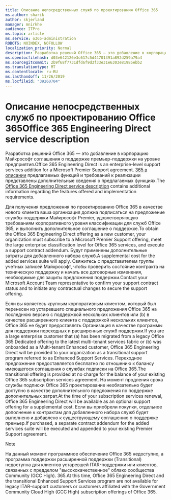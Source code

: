 ```yaml
---
title: Описание непосредственных служб по проектированию Office 365
ms.author: sharik
author: skjerland
manager: mnirkhe
audience: ITPro
ms.topic: article
ms.service: o365-administration
ROBOTS: NOINDEX, NOFOLLOW
localization_priority: Normal
description: Разработка решений Office 365 — это добавление в корпорацию Майкрософт соглашения о поддержке премьер-поддержки на уровне предприятия. 365 в описании предлагаемых функций и требований к реализации представлены дополнительные сведения о предлагаемых функциях.
ms.openlocfilehash: d03e642126e3c617c5d44701391a892d259a79a4
ms.sourcegitcommit: 2b9f68f7731dfd6f9d3f33e31e6303e81985ebb2
ms.translationtype: MT
ms.contentlocale: ru-RU
ms.lasthandoff: 11/26/2019
ms.locfileid: "39260704"
---
```

# <a name="office-365-engineering-direct-service-description"></a><span data-ttu-id="ef72f-104">Описание непосредственных служб по проектированию Office 365</span><span class="sxs-lookup"><span data-stu-id="ef72f-104">Office 365 Engineering Direct service description</span></span>

<span data-ttu-id="ef72f-105">Разработка решений Office 365 — это добавление в корпорацию Майкрософт соглашения о поддержке премьер-поддержки на уровне предприятия.</span><span class="sxs-lookup"><span data-stu-id="ef72f-105">Office 365 Engineering Direct is an enterprise-level support services addition for a Microsoft Premier Support agreement.</span></span> <span data-ttu-id="ef72f-106">[365 в описании](https://github.com/MicrosoftDocs/OfficeDocs-O365ServiceDescriptions/blob/master/Office%20365%20Engineering%20Direct%20-%20Svc%20Desc%20(25mar2019).pdf) предлагаемых функций и требований к реализации представлены дополнительные сведения о предлагаемых функциях.</span><span class="sxs-lookup"><span data-stu-id="ef72f-106">The [Office 365 Engineering Direct service description](https://github.com/MicrosoftDocs/OfficeDocs-O365ServiceDescriptions/blob/master/Office%20365%20Engineering%20Direct%20-%20Svc%20Desc%20(25mar2019).pdf) contains additional information regarding the features offered and implementation requirements.</span></span>

<span data-ttu-id="ef72f-107">Для получения предложения по проектированию Office 365 в качестве нового клиента ваша организация должна подписаться на предложение службы поддержки Майкрософт Premier, удовлетворяющую требованиям корпоративного уровня классификации для служб Office 365, и выполнить дополнительное соглашение о поддержке.</span><span class="sxs-lookup"><span data-stu-id="ef72f-107">To obtain the Office 365 Engineering Direct offering as a new customer, your organization must subscribe to a Microsoft Premier Support offering, meet the large enterprise classification level for Office 365 services, and execute a support contract addendum.</span></span> <span data-ttu-id="ef72f-108">Будут применены дополнительные затраты для добавленного набора служб.</span><span class="sxs-lookup"><span data-stu-id="ef72f-108">A supplemental cost for the added services suite will apply.</span></span> <span data-ttu-id="ef72f-109">Свяжитесь с представителем группы учетных записей Майкрософт, чтобы проверить состояние контракта на техническую поддержку и начать все договорные изменения, необходимые для защиты предложения поддержки.</span><span class="sxs-lookup"><span data-stu-id="ef72f-109">Contact your Microsoft Account Team representative to confirm your support contract status and to initiate any contractual changes to secure the support offering.</span></span> 

<span data-ttu-id="ef72f-110">Если вы являетесь крупным корпоративным клиентом, который был перенесен из устаревшего специального предложения Office 365 на последнюю версию с поддержкой нескольких клиентов или (b) в качестве расширенного клиента с поддержкой нескольких клиентов, Office 365 не будет предоставлять Организация в качестве программы для поддержки переходных и расширенных служб поддержки.</span><span class="sxs-lookup"><span data-stu-id="ef72f-110">If you are a large enterprise customer that (a) has been migrated from a legacy Office 365 Dedicated offering to the latest multi-tenant services fabric or (b) was onboarded as a Multi-tenant Enhanced customer, Office 365 Engineering Direct will be provided to your organization as a transitional support program referred to as Enhanced Support Services.</span></span> <span data-ttu-id="ef72f-111">Переходное предложение предоставляется бесплатно по отношению к балансу имеющегося соглашения о службах подписки на Office 365.</span><span class="sxs-lookup"><span data-stu-id="ef72f-111">The transitional offering is provided at no charge for the balance of your existing Office 365 subscription services agreement.</span></span> <span data-ttu-id="ef72f-112">На момент продления срока службы подписки Office 365 проектирование необязательно будет доступно в качестве дополнительного предложения по поддержке дополнительных затрат.</span><span class="sxs-lookup"><span data-stu-id="ef72f-112">At the time of your subscription services renewal, Office 365 Engineering Direct will be available as an optional support offering for a supplemental cost.</span></span> <span data-ttu-id="ef72f-113">Если вы приобрели покупки, отдельное дополнение к контрактам для добавленного набора служб будет выполнено и добавлено к существующему соглашению о поддержке премьер.</span><span class="sxs-lookup"><span data-stu-id="ef72f-113">If purchased, a separate contract addendum for the added services suite will be executed and appended to your existing Premier Support agreement.</span></span>

> [!NOTE]
> <span data-ttu-id="ef72f-114">На данный момент программное обеспечение Office 365 недоступно, а программа поддержки расширенной поддержки (Transitional) недоступна для клиентов устаревшей ITAR-поддержки или клиентов, связанных с предделом "высококачественное" облако сообщества Community (GCC High). 365.</span><span class="sxs-lookup"><span data-stu-id="ef72f-114">At this time, Office 365 Engineering Direct and the transitional Enhanced Support Services program are not available for legacy ITAR-support customers or customers affiliated with the Government Community Cloud High (GCC High) subscription offerings of Office 365.</span></span>
